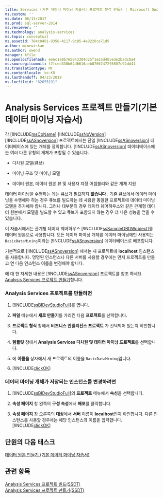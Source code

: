 ```yaml
---
title: Services (기본 데이터 마이닝 자습서) 프로젝트 분석 만들기 | Microsoft Docs
ms.custom: ''
ms.date: 06/13/2017
ms.prod: sql-server-2014
ms.reviewer: ''
ms.technology: analysis-services
ms.topic: conceptual
ms.assetid: 784c0401-0358-4117-9c85-4e8220ce71d9
author: minewiskan
ms.author: owend
manager: kfile
ms.openlocfilehash: ee6c1a8b765843304d25f1e2ad485ede2badcba4
ms.sourcegitcommit: f7fced330b64d6616aeb8766747295807c92dd41
ms.translationtype: MT
ms.contentlocale: ko-KR
ms.lasthandoff: 04/23/2019
ms.locfileid: "62855191"
---
```

# <a name="creating-an-analysis-services-project-basic-data-mining-tutorial"></a>Analysis Services 프로젝트 만들기(기본 데이터 마이닝 자습서)
  각 [!INCLUDE[msCoName](../includes/msconame-md.md)] [!INCLUDE[ssNoVersion](../includes/ssnoversion-md.md)] [!INCLUDE[ssASnoversion](../includes/ssasnoversion-md.md)] 프로젝트에서는 단일 [!INCLUDE[ssASnoversion](../includes/ssasnoversion-md.md)] 데이터베이스에 있는 개체를 정의합니다. [!INCLUDE[ssASnoversion](../includes/ssasnoversion-md.md)] 데이터베이스에는 여러 다른 유형의 개체가 포함될 수 있습니다.  
  
-   다차원 모델(큐브)  
  
-   마이닝 구조 및 마이닝 모델  
  
-   데이터 원본, 데이터 원본 뷰 및 사용자 지정 어셈블리와 같은 개체 지원  
  
 데이터 마이닝을 수행하는 데는 큐브가 필요하지 **않습니다** . 기존 큐브에서 데이터 마이닝을 수행해야 하는 경우 큐브를 빌드하는 데 사용한 동일한 프로젝트에 데이터 마이닝 모델을 추가해야 합니다. 그러나 대부분의 경우 데이터 웨어하우스와 같은 관계형 데이터 원본에서 모델을 빌드할 수 있고 큐브가 포함되지 않는 경우 더 나은 성능을 얻을 수 있습니다.  
  
 이 자습서에서는 관계형 데이터 웨어하우스 [!INCLUDE[ssSampleDBDWobject](../includes/sssampledbdwobject-md.md)]를 데이터 원본으로 사용합니다. 모든 데이터 마이닝 개체를 데이터 마이닝에만 사용되는 `BasicDataMining`이라는 [!INCLUDE[ssASnoversion](../includes/ssasnoversion-md.md)] 데이터베이스로 배포합니다.  
  
 기본적으로 [!INCLUDE[ssASnoversion](../includes/ssasnoversion-md.md)] 에서는 새 프로젝트에 **localhost** 인스턴스를 사용합니다. 명명된 인스턴스나 다른 서버를 사용할 경우에는 먼저 프로젝트를 만들고 연 다음 인스턴스 이름을 변경해야 합니다.  
  
 에 대 한 자세한 내용은 [!INCLUDE[ssASnoversion](../includes/ssasnoversion-md.md)] 프로젝트를 참조 하세요 [Analysis Services 프로젝트 만들기](../analysis-services/lesson-1-1-creating-an-analysis-services-project.md)합니다.  
  
### <a name="to-create-an-analysis-services-project"></a>Analysis Services 프로젝트를 만들려면  
  
1.  [!INCLUDE[ssBIDevStudioFull](../includes/ssbidevstudiofull-md.md)]를 엽니다.  
  
2.  **파일** 메뉴에서 **새로 만들기**를 가리킨 다음 **프로젝트**를 선택합니다.  
  
3.  **프로젝트 형식** 창에서 **비즈니스 인텔리전스 프로젝트** 가 선택되어 있는지 확인합니다.  
  
4.  **템플릿** 창에서 **Analysis Services 다차원 및 데이터 마이닝 프로젝트**를 선택합니다.  
  
5.  에 **이름을** 상자에서 새 프로젝트의 이름을 `BasicDataMining`입니다.  
  
6.  [!INCLUDE[clickOK](../includes/clickok-md.md)]  
  
### <a name="to-change-the-instance-where-data-mining-objects-are-stored"></a>데이터 마이닝 개체가 저장되는 인스턴스를 변경하려면  
  
1.  [!INCLUDE[ssBIDevStudioFull](../includes/ssbidevstudiofull-md.md)]의 **프로젝트** 메뉴에서 **속성**을 선택합니다.  
  
2.  **속성 페이지** 창 왼쪽의 **구성 속성**에서 **배포**를 클릭합니다.  
  
3.  **속성 페이지** 창 오른쪽의 **대상**에서 **서버** 이름이 **localhost**인지 확인합니다. 다른 인스턴스를 사용할 경우에는 해당 인스턴스의 이름을 입력합니다. [!INCLUDE[clickOK](../includes/clickok-md.md)]  
  
## <a name="next-task-in-lesson"></a>단원의 다음 태스크  
 [데이터 원본 만들기 &#40;기본 데이터 마이닝 자습서&#41;](../../2014/tutorials/creating-a-data-source-basic-data-mining-tutorial.md)  
  
## <a name="see-also"></a>관련 항목  
 [Analysis Services 프로젝트 빌드&#40;SSDT&#41;](../analysis-services/multidimensional-models/build-analysis-services-projects-ssdt.md)   
 [Analysis Services 프로젝트 만들기&#40;SSDT&#41;](../analysis-services/multidimensional-models/create-an-analysis-services-project-ssdt.md)  
  
  

